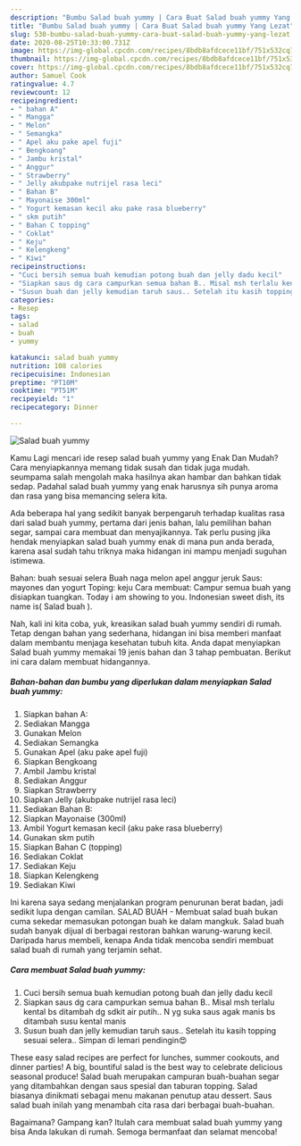 ```yaml
---
description: "Bumbu Salad buah yummy | Cara Buat Salad buah yummy Yang Lezat"
title: "Bumbu Salad buah yummy | Cara Buat Salad buah yummy Yang Lezat"
slug: 530-bumbu-salad-buah-yummy-cara-buat-salad-buah-yummy-yang-lezat
date: 2020-08-25T10:33:00.731Z
image: https://img-global.cpcdn.com/recipes/8bdb8afdcece11bf/751x532cq70/salad-buah-yummy-foto-resep-utama.jpg
thumbnail: https://img-global.cpcdn.com/recipes/8bdb8afdcece11bf/751x532cq70/salad-buah-yummy-foto-resep-utama.jpg
cover: https://img-global.cpcdn.com/recipes/8bdb8afdcece11bf/751x532cq70/salad-buah-yummy-foto-resep-utama.jpg
author: Samuel Cook
ratingvalue: 4.7
reviewcount: 12
recipeingredient:
- " bahan A"
- " Mangga"
- " Melon"
- " Semangka"
- " Apel aku pake apel fuji"
- " Bengkoang"
- " Jambu kristal"
- " Anggur"
- " Strawberry"
- " Jelly akubpake nutrijel rasa leci"
- " Bahan B"
- " Mayonaise 300ml"
- " Yogurt kemasan kecil aku pake rasa blueberry"
- " skm putih"
- " Bahan C topping"
- " Coklat"
- " Keju"
- " Kelengkeng"
- " Kiwi"
recipeinstructions:
- "Cuci bersih semua buah kemudian potong buah dan jelly dadu kecil"
- "Siapkan saus dg cara campurkan semua bahan B.. Misal msh terlalu kental bs ditambah dg sdkit air putih.. N yg suka saus agak manis bs ditambah susu kental manis"
- "Susun buah dan jelly kemudian taruh saus.. Setelah itu kasih topping sesuai selera.. Simpan di lemari pendingin😍"
categories:
- Resep
tags:
- salad
- buah
- yummy

katakunci: salad buah yummy 
nutrition: 108 calories
recipecuisine: Indonesian
preptime: "PT10M"
cooktime: "PT51M"
recipeyield: "1"
recipecategory: Dinner

---
```



![Salad buah yummy](https://img-global.cpcdn.com/recipes/8bdb8afdcece11bf/751x532cq70/salad-buah-yummy-foto-resep-utama.jpg)

Kamu Lagi mencari ide resep salad buah yummy yang Enak Dan Mudah? Cara menyiapkannya memang tidak susah dan tidak juga mudah. seumpama salah mengolah maka hasilnya akan hambar dan bahkan tidak sedap. Padahal salad buah yummy yang enak harusnya sih punya aroma dan rasa yang bisa memancing selera kita.

Ada beberapa hal yang sedikit banyak berpengaruh terhadap kualitas rasa dari salad buah yummy, pertama dari jenis bahan, lalu pemilihan bahan segar, sampai cara membuat dan menyajikannya. Tak perlu pusing jika hendak menyiapkan salad buah yummy enak di mana pun anda berada, karena asal sudah tahu triknya maka hidangan ini mampu menjadi suguhan istimewa.

Bahan: buah sesuai selera Buah naga melon apel anggur jeruk Saus: mayones dan yogurt Toping: keju Cara membuat: Campur semua buah yang disiapkan tuangkan. Today i am showing to you. Indonesian sweet dish, its name is( Salad buah ).


Nah, kali ini kita coba, yuk, kreasikan salad buah yummy sendiri di rumah. Tetap dengan bahan yang sederhana, hidangan ini bisa memberi manfaat dalam membantu menjaga kesehatan tubuh kita. Anda dapat menyiapkan Salad buah yummy memakai 19 jenis bahan dan 3 tahap pembuatan. Berikut ini cara dalam membuat hidangannya.

<!--inarticleads1-->

##### Bahan-bahan dan bumbu yang diperlukan dalam menyiapkan Salad buah yummy:

1. Siapkan  bahan A:
1. Sediakan  Mangga
1. Gunakan  Melon
1. Sediakan  Semangka
1. Gunakan  Apel (aku pake apel fuji)
1. Siapkan  Bengkoang
1. Ambil  Jambu kristal
1. Sediakan  Anggur
1. Siapkan  Strawberry
1. Siapkan  Jelly (akubpake nutrijel rasa leci)
1. Sediakan  Bahan B:
1. Siapkan  Mayonaise (300ml)
1. Ambil  Yogurt kemasan kecil (aku pake rasa blueberry)
1. Gunakan  skm putih
1. Siapkan  Bahan C (topping)
1. Sediakan  Coklat
1. Sediakan  Keju
1. Siapkan  Kelengkeng
1. Sediakan  Kiwi


Ini karena saya sedang menjalankan program penurunan berat badan, jadi sedikit lupa dengan camilan. SALAD BUAH - Membuat salad buah bukan cuma sekedar memasukan potongan buah ke dalam mangkuk. Salad buah sudah banyak dijual di berbagai restoran bahkan warung-warung kecil. Daripada harus membeli, kenapa Anda tidak mencoba sendiri membuat salad buah di rumah yang terjamin sehat. 

<!--inarticleads2-->

##### Cara membuat Salad buah yummy:

1. Cuci bersih semua buah kemudian potong buah dan jelly dadu kecil
1. Siapkan saus dg cara campurkan semua bahan B.. Misal msh terlalu kental bs ditambah dg sdkit air putih.. N yg suka saus agak manis bs ditambah susu kental manis
1. Susun buah dan jelly kemudian taruh saus.. Setelah itu kasih topping sesuai selera.. Simpan di lemari pendingin😍


These easy salad recipes are perfect for lunches, summer cookouts, and dinner parties! A big, bountiful salad is the best way to celebrate delicious seasonal produce! Salad buah merupakan campuran buah-buahan segar yang ditambahkan dengan saus spesial dan taburan topping. Salad biasanya dinikmati sebagai menu makanan penutup atau dessert. Saus salad buah inilah yang menambah cita rasa dari berbagai buah-buahan. 

Bagaimana? Gampang kan? Itulah cara membuat salad buah yummy yang bisa Anda lakukan di rumah. Semoga bermanfaat dan selamat mencoba!
